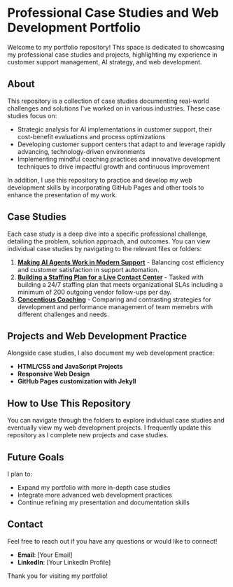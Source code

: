 # Professional Case Studies and Web Development Portfolio

Welcome to my portfolio repository! This space is dedicated to showcasing my professional case studies and projects, highlighting my experience in customer support management, AI strategy, and web development.

## About
This repository is a collection of case studies documenting real-world challenges and solutions I've worked on in various industries. These case studies focus on:
- Strategic analysis for AI implementations in customer support, their cost-benefit evaluations and process optimizations
- Developing customer support centers that adapt to and leverage rapidly advancing, technology-driven environments
- Implementing mindful coaching practices and innovative development techniques to drive impactful growth and continuous improvement

In addition, I use this repository to practice and develop my web development skills by incorporating GitHub Pages and other tools to enhance the presentation of my work.

## Case Studies
Each case study is a deep dive into a specific professional challenge, detailing the problem, solution approach, and outcomes. You can view individual case studies by navigating to the relevant files or folders:

1. **[Making AI Agents Work in Modern Support](path/to/AI_Agent_Renewal_Case_Study.md)** - Balancing cost efficiency and customer satisfaction in support automation.
2. **[Building a Staffing Plan for a Live Contact Center](path/to/Other_Case_Study.md)** - Tasked with building a 24/7 staffing plan that meets organizational SLAs including a minimum of 200 outgoing vendor follow-ups per day.
3. **[Concentious Coaching](path/to/Concentious_Coaching_Case_Study.md)** - Comparing and contrasting strategies for development and performance management of team memebrs with different challenges and needs.

## Projects and Web Development Practice
Alongside case studies, I also document my web development practice:
- **HTML/CSS and JavaScript Projects**
- **Responsive Web Design**
- **GitHub Pages customization with Jekyll**

## How to Use This Repository
You can navigate through the folders to explore individual case studies and eventually view my web development projects. I frequently update this repository as I complete new projects and case studies.

## Future Goals
I plan to:
- Expand my portfolio with more in-depth case studies
- Integrate more advanced web development practices
- Continue refining my presentation and documentation skills

## Contact
Feel free to reach out if you have any questions or would like to connect!
- **Email**: [Your Email]
- **LinkedIn**: [Your LinkedIn Profile]

Thank you for visiting my portfolio!
